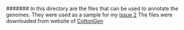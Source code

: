 ####### In this directory are the files that can be used to annotate the genomes.
They were used as a sample for my [issue 2](https://github.com/Melcatus/genomic_cotton/issues/9)
The files were downloaded from website of [CottonGen](https://www.cottongen.org/data/download/genome_tetraploid/AD1)
